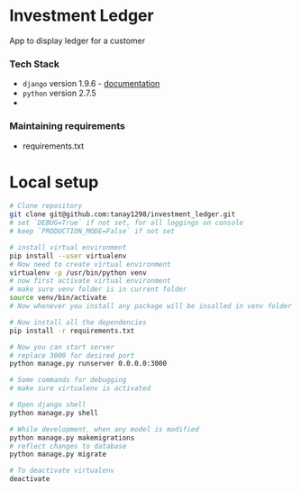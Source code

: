 Investment Ledger
==========
App to display ledger for a customer 

### Tech Stack
- `django` version 1.9.6 - [documentation](https://docs.djangoproject.com/en)
- `python` version 2.7.5
- 
### Maintaining requirements
- requirements.txt

Local setup
===========
```bash
# Clone repository
git clone git@github.com:tanay1298/investment_ledger.git
# set `DEBUG=True` if not set, for all loggings on console
# keep `PRODUCTION_MODE=False` if not set

# install virtual environment
pip install --user virtualenv
# Now need to create virtual environment 
virtualenv -p /usr/bin/python venv
# now first activate virtual environment
# make sure venv folder is in current folder
source venv/bin/activate
# Now whenever you install any package will be insalled in venv folder

# Now install all the dependencies
pip install -r requirements.txt

# Now you can start server
# replace 3000 for desired port
python manage.py runserver 0.0.0.0:3000
```

```bash
# Some commands for debugging
# make sure virtualenv is activated

# Open django shell
python manage.py shell

# While development, when any model is modified
python manage.py makemigrations
# reflect changes to database
python manage.py migrate

# To deactivate virtualenv
deactivate
